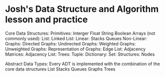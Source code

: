 # Josh's Data Structure and Algorithm lesson and practice


Core Data Structures:
    Primitives:
        Interger
        Float
        String
        Boolean
    Arrays (not commonly used):
    List:
    Linked List:
        Linear:
            Stacks
            Queues
        Non-Linear:
            Graphs:
                Directed Graphs:
                Undirected Graphs:
                Weighted Graphs:
                Unweighted Graphs:
                Representation of Graphs:
                    Edge List:
                    Adjacency Matrices:
                    Adjacency List:
            Trees:
    Tuple:
    Dictionary:
    Set:
    Structures:
        Nodes


Abstract Data Types:
    Every ADT is implemented with the combination of the core data structures
    List
    Stacks
    Queues
    Graphs
    Trees